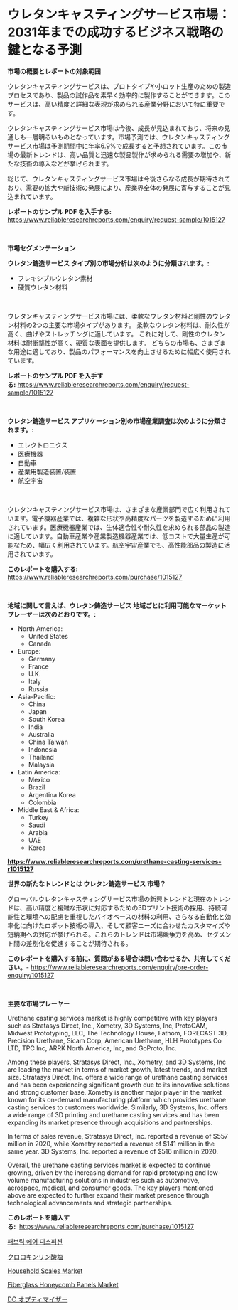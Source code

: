 <p><h1>ウレタンキャスティングサービス市場：2031年までの成功するビジネス戦略の鍵となる予測</h1></p><p><strong>市場の概要とレポートの対象範囲</strong></p>
<p><p>ウレタンキャスティングサービスは、プロトタイプや小ロット生産のための製造プロセスであり、製品の試作品を素早く効率的に製作することができます。このサービスは、高い精度と詳細な表現が求められる産業分野において特に重要です。</p><p>ウレタンキャスティングサービス市場は今後、成長が見込まれており、将来の見通しも一層明るいものとなっています。市場予測では、ウレタンキャスティングサービス市場は予測期間中に年率6.9%で成長すると予想されています。この市場の最新トレンドは、高い品質と迅速な製品製作が求められる需要の増加や、新たな技術の導入などが挙げられます。</p><p>総じて、ウレタンキャスティングサービス市場は今後さらなる成長が期待されており、需要の拡大や新技術の発展により、産業界全体の発展に寄与することが見込まれています。</p></p>
<p><strong>レポートのサンプル PDF を入手する:</strong> <a href="https://www.reliableresearchreports.com/enquiry/request-sample/1015127">https://www.reliableresearchreports.com/enquiry/request-sample/1015127</a></p>
<p>&nbsp;</p>
<p><strong>市場セグメンテーション</strong></p>
<p><strong>ウレタン鋳造サービス タイプ別の市場分析は次のように分類されます。:</strong></p>
<p><ul><li>フレキシブルウレタン素材</li><li>硬質ウレタン材料</li></ul></p>
<p>&nbsp;</p>
<p><p>ウレタンキャスティングサービス市場には、柔軟なウレタン材料と剛性のウレタン材料の2つの主要な市場タイプがあります。 柔軟なウレタン材料は、耐久性が高く、曲げやストレッチングに適しています。 これに対して、剛性のウレタン材料は耐衝撃性が高く、硬質な表面を提供します。 どちらの市場も、さまざまな用途に適しており、製品のパフォーマンスを向上させるために幅広く使用されています。</p></p>
<p><strong>レポートのサンプル PDF を入手する:</strong>&nbsp;<a href="https://www.reliableresearchreports.com/enquiry/request-sample/1015127">https://www.reliableresearchreports.com/enquiry/request-sample/1015127</a></p>
<p>&nbsp;</p>
<p><strong> ウレタン鋳造サービス アプリケーション別の市場産業調査は次のように分類されます。:</strong></p>
<p><ul><li>エレクトロニクス</li><li>医療機器</li><li>自動車</li><li>産業用製造装置/装置</li><li>航空宇宙</li></ul></p>
<p>&nbsp;</p>
<p><p>ウレタンキャスティングサービス市場は、さまざまな産業部門で広く利用されています。電子機器産業では、複雑な形状や高精度なパーツを製造するために利用されています。医療機器産業では、生体適合性や耐久性を求められる部品の製造に適しています。自動車産業や産業製造機器産業では、低コストで大量生産が可能なため、幅広く利用されています。航空宇宙産業でも、高性能部品の製造に活用されています。</p></p>
<p><strong>このレポートを購入する:</strong>&nbsp; <a href="https://www.reliableresearchreports.com/purchase/1015127">https://www.reliableresearchreports.com/purchase/1015127</a></p>
<p>&nbsp;</p>
<p><strong>地域に関して言えば、ウレタン鋳造サービス 地域ごとに利用可能なマーケットプレーヤーは次のとおりです。:</strong></p>
<p><ul>
    <li>
        North America:
        <ul>
            <li>United States</li>
            <li>Canada</li>
        </ul>
    </li>
    <li>
        Europe:
        <ul>
            <li>Germany</li>
            <li>France</li>
            <li>U.K.</li>
            <li>Italy</li>
            <li>Russia</li>
        </ul>
    </li>
    <li>
        Asia-Pacific:
        <ul>
            <li>China</li>
            <li>Japan</li>
            <li>South Korea</li>
            <li>India</li>
            <li>Australia</li>
            <li>China Taiwan</li>
            <li>Indonesia</li>
            <li>Thailand</li>
            <li>Malaysia</li>
        </ul>
    </li>
    <li>
        Latin America:
        <ul>
            <li>Mexico</li>
            <li>Brazil</li>
            <li>Argentina Korea</li>
            <li>Colombia</li>
        </ul>
    </li>
    <li>
        Middle East & Africa:
        <ul>
            <li>Turkey</li>
            <li>Saudi</li>
            <li>Arabia</li>
            <li>UAE</li>
            <li>Korea</li>
        </ul>
    </li>
    </ul></p>
<p><strong><a href="https://www.reliableresearchreports.com/urethane-casting-services-r1015127">https://www.reliableresearchreports.com/urethane-casting-services-r1015127</a></strong>&nbsp;</p>
<p><strong>世界の新たなトレンドとは ウレタン鋳造サービス 市場？</strong></p>
<p><p>グローバルウレタンキャスティングサービス市場の新興トレンドと現在のトレンドは、高い精度と複雑な形状に対応するための3Dプリント技術の採用、持続可能性と環境への配慮を重視したバイオベースの材料の利用、さらなる自動化と効率化に向けたロボット技術の導入、そして顧客ニーズに合わせたカスタマイズや短納期への対応が挙げられる。これらのトレンドは市場競争力を高め、セグメント間の差別化を促進することが期待される。</p></p>
<p><strong>このレポートを購入する前に、質問がある場合は問い合わせるか、共有してください。</strong>- <a href="https://www.reliableresearchreports.com/enquiry/pre-order-enquiry/1015127">https://www.reliableresearchreports.com/enquiry/pre-order-enquiry/1015127</a></p>
<p>&nbsp;</p>
<p><strong>主要な市場プレーヤー</strong></p>
<p><p>Urethane casting services market is highly competitive with key players such as Stratasys Direct, Inc., Xometry, 3D Systems, Inc, ProtoCAM, Midwest Prototyping, LLC, The Technology House, Fathom, FORECAST 3D, Precision Urethane, Sicam Corp, American Urethane, HLH Prototypes Co LTD, TPC Inc, ARRK North America, Inc, and GoProto, Inc.</p><p>Among these players, Stratasys Direct, Inc., Xometry, and 3D Systems, Inc are leading the market in terms of market growth, latest trends, and market size. Stratasys Direct, Inc. offers a wide range of urethane casting services and has been experiencing significant growth due to its innovative solutions and strong customer base. Xometry is another major player in the market known for its on-demand manufacturing platform which provides urethane casting services to customers worldwide. Similarly, 3D Systems, Inc. offers a wide range of 3D printing and urethane casting services and has been expanding its market presence through acquisitions and partnerships.</p><p>In terms of sales revenue, Stratasys Direct, Inc. reported a revenue of $557 million in 2020, while Xometry reported a revenue of $141 million in the same year. 3D Systems, Inc. reported a revenue of $516 million in 2020.</p><p>Overall, the urethane casting services market is expected to continue growing, driven by the increasing demand for rapid prototyping and low-volume manufacturing solutions in industries such as automotive, aerospace, medical, and consumer goods. The key players mentioned above are expected to further expand their market presence through technological advancements and strategic partnerships.</p></p>
<p><strong>このレポートを購入する:</strong>&nbsp;&nbsp;<a href="https://www.reliableresearchreports.com/purchase/1015127">https://www.reliableresearchreports.com/purchase/1015127</a></p>
<p><p><a href="https://github.com/novabrown3/Market-Research-Report-List-1/blob/main/555820259199.md">패브릭 에어 디스퍼션</a></p><p><a href="https://github.com/mohamedbakry57/Market-Research-Report-List-3/blob/main/446303560461.md">クロロキンリン酸塩</a></p><p><a href="https://issuu.com/reportprime-2/docs/household-scales-market-size-2030.pptx">Household Scales Market</a></p><p><a href="https://www.linkedin.com/pulse/fiberglass-honeycomb-panels-market-size-examines-its-kt3fe">Fiberglass Honeycomb Panels Market</a></p><p><a href="https://github.com/zjkmgcs938405/Market-Research-Report-List-2/blob/main/969910160465.md">DC オプティマイザー</a></p></p>